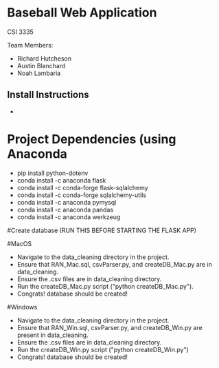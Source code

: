 # Baseball Web Application
CSI 3335

Team Members:
* Richard Hutcheson
* Austin Blanchard
* Noah Lambaria


## Install Instructions
* 

# Project Dependencies (using Anaconda
* pip install python-dotenv
* conda install -c anaconda flask
* conda install -c conda-forge flask-sqlalchemy
* conda install -c conda-forge sqlalchemy-utils
* conda install -c anaconda pymysql
* conda install -c anaconda pandas
* conda install -c anaconda werkzeug

#Create database (RUN THIS BEFORE STARTING THE FLASK APP)

#MacOS 
* Navigate to the data_cleaning directory in the project.
* Ensure that RAN_Mac.sql, csvParser.py, and createDB_Mac.py are in data_cleaning.
* Ensure the .csv files are in data_cleaning directory. 
* Run the createDB_Mac.py script ("python createDB_Mac.py").
* Congrats! database should be created!

#Windows
* Navigate to the data_cleaning directory in the project.
* Ensure that RAN_Win.sql, csvParser.py, and createDB_Win.py are present in data_cleaning.
* Ensure the .csv files are in data_cleaning directory.
* Run the createDB_Win.py script ("python createDB_Win.py")
* Congrats! database should be created!